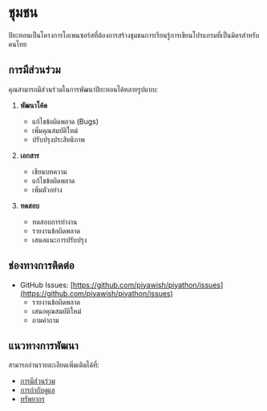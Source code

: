 # ชุมชน

ปิยะทอนเป็นโครงการโอเพนซอร์สที่ต้องการสร้างชุมชนการเรียนรู้การเขียนโปรแกรมที่เป็นมิตรสำหรับคนไทย

## การมีส่วนร่วม

คุณสามารถมีส่วนร่วมในการพัฒนาปิยะทอนได้หลายรูปแบบ:

1. **พัฒนาโค้ด**
   - แก้ไขข้อผิดพลาด (Bugs)
   - เพิ่มคุณสมบัติใหม่
   - ปรับปรุงประสิทธิภาพ

2. **เอกสาร**
   - เขียนบทความ
   - แก้ไขข้อผิดพลาด
   - เพิ่มตัวอย่าง

3. **ทดสอบ**
   - ทดสอบการทำงาน
   - รายงานข้อผิดพลาด
   - เสนอแนะการปรับปรุง

## ช่องทางการติดต่อ

- GitHub Issues: [https://github.com/piyawish/piyathon/issues](https://github.com/piyawish/piyathon/issues)
  - รายงานข้อผิดพลาด
  - เสนอคุณสมบัติใหม่
  - ถามคำถาม

## แนวทางการพัฒนา

สามารถอ่านรายละเอียดเพิ่มเติมได้ที่:

- [การมีส่วนร่วม](contributing.md)
- [การกำกับดูแล](governance.md)
- [ทรัพยากร](resources.md)
